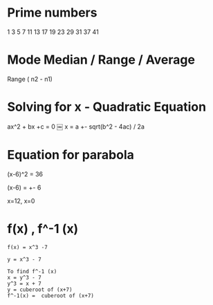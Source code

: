 # Prime numbers

  1 3 5 7 11 13 17 19 23 29 31 37 41 


# Mode Median / Range / Average

  Range ( n2 - n1)
  
# Solving for x - Quadratic Equation
ax^2 + bx +c = 0
￼
x = a +- sqrt(b^2 - 4ac) / 2a
  
# Equation for parabola

  (x-6)^2 = 36
  
  (x-6) = +- 6
  
  x=12, x=0
  
# f(x) , f^-1 (x)

    f(x) = x^3 -7
  
    y = x^3 - 7
    
    To find f^-1 (x)
    x = y^3 - 7
    y^3 = x + 7
    y = cuberoot of (x+7)
    f^-1(x) =  cuberoot of (x+7)
    
    
